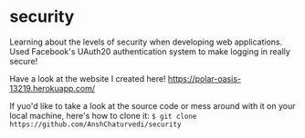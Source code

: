 # security
Learning about the levels of security when developing web applications. Used Facebook's UAuth20 authentication system to make logging in really secure!

Have a look at the website I created here!
https://polar-oasis-13219.herokuapp.com/

If yuo'd like to take a look at the source code or mess around with it on your local machine, here's how to clone it:
`$ git clone https://github.com/AnshChaturvedi/security`
